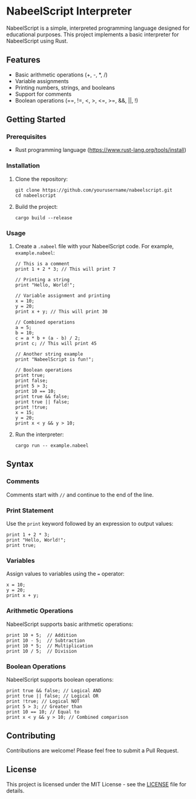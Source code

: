 # NabeelScript Interpreter

NabeelScript is a simple, interpreted programming language designed for educational purposes. This project implements a basic interpreter for NabeelScript using Rust.

## Features

- Basic arithmetic operations (+, -, *, /)
- Variable assignments
- Printing numbers, strings, and booleans
- Support for comments
- Boolean operations (==, !=, <, >, <=, >=, &&, ||, !)

## Getting Started

### Prerequisites

- Rust programming language (https://www.rust-lang.org/tools/install)

### Installation

1. Clone the repository:
   ```
   git clone https://github.com/yourusername/nabeelscript.git
   cd nabeelscript
   ```

2. Build the project:
   ```
   cargo build --release
   ```

### Usage

1. Create a `.nabeel` file with your NabeelScript code. For example, `example.nabeel`:

   ```
   // This is a comment
   print 1 + 2 * 3; // This will print 7

   // Printing a string
   print "Hello, World!";

   // Variable assignment and printing
   x = 10;
   y = 20;
   print x + y; // This will print 30

   // Combined operations
   a = 5;
   b = 10;
   c = a * b + (a - b) / 2;
   print c; // This will print 45

   // Another string example
   print "NabeelScript is fun!";

   // Boolean operations
   print true;
   print false;
   print 5 > 3;
   print 10 == 10;
   print true && false;
   print true || false;
   print !true;
   x = 15;
   y = 20;
   print x < y && y > 10;
   ```

2. Run the interpreter:
   ```
   cargo run -- example.nabeel
   ```

## Syntax

### Comments
Comments start with `//` and continue to the end of the line.

### Print Statement
Use the `print` keyword followed by an expression to output values:
```
print 1 + 2 * 3;
print "Hello, World!";
print true;
```

### Variables
Assign values to variables using the `=` operator:
```
x = 10;
y = 20;
print x + y;
```

### Arithmetic Operations
NabeelScript supports basic arithmetic operations:
```
print 10 + 5;  // Addition
print 10 - 5;  // Subtraction
print 10 * 5;  // Multiplication
print 10 / 5;  // Division
```

### Boolean Operations
NabeelScript supports boolean operations:
```
print true && false; // Logical AND
print true || false; // Logical OR
print !true; // Logical NOT
print 5 > 3; // Greater than
print 10 == 10; // Equal to
print x < y && y > 10; // Combined comparison
```

## Contributing

Contributions are welcome! Please feel free to submit a Pull Request.

## License

This project is licensed under the MIT License - see the [LICENSE](LICENSE) file for details.
